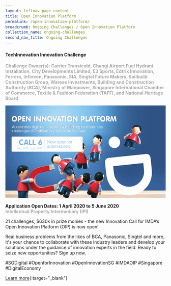 ```yaml
---
layout: leftnav-page-content
title: Open Innovation Platform
permalink: /open-innovation-platform/
breadcrumb: Ongoing Challenges / Open Innovation Platform
collection_name: ongoing-challenges
second_nav_title: Ongoing Challenges
---
```

#### TechInnovation Innovation Challenge

<font color="#a9a9a9"><b>Challenge Owner(s): Carrier Transicold, Changi Airport Fuel Hydrant Installation, City Developments Limited, E3 Sports, Edtrix Innovation, Ferrero, Infineon, Panasonic, SIA, Singtel Future Makers, Soilbuild Construction Group, Warees Investments, Building and Construction Authority (BCA), Ministry of Manpower, Singapore International Chamber of Commerce, Textile & Fashion Federation (TAFF), and National Heritage Board</b></font>

![3](/images/ongoing-challenges/call6_open_main_v2.png)

**Application Open Dates: 1 April 2020 to 5 June 2020**<br>
<font color=" #a9a9a9"><b>Intellectual Property Intermediary (IPI)</b></font>

21 challenges, $630k in prize monies - the new Innovation Call for IMDA’s Open Innovation Platform (OIP) is now open!

Real business problems from the likes of BCA, Panasonic, Singtel and more, it's your chance to collaborate with these industry leaders and develop your solutions under the guidance of innovation experts in the field. Ready to seize new opportunities? Sign up now. 

#SGDigital #OpenforInnovation #OpenInnovationSG #IMDAOIP #Singapore #DigitalEconomy

[Learn more](www.openinnovation.sg/){:target="_blank"}
